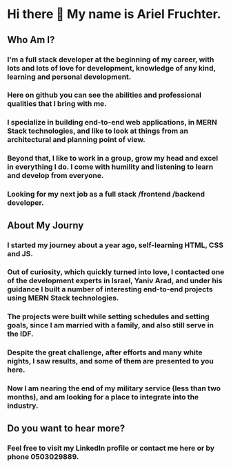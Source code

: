 # Hi there 👋 My name is Ariel Fruchter.
## Who Am I?
### I'm a full stack developer at the beginning of my career, with lots and lots of love for development, knowledge of any kind, learning and personal development.
### Here on github you can see the abilities and professional qualities that I bring with me.
### I specialize in building end-to-end web applications, in MERN Stack technologies, and like to look at things from an architectural and planning point of view. 
### Beyond that, I like to work in a group, grow my head and excel in everything I do. I come with humility and listening to learn and develop from everyone.
### Looking for my next job as a full stack /frontend /backend developer.
## About My Journy 
### I started my journey about a year ago, self-learning HTML, CSS and JS. 
### Out of curiosity, which quickly turned into love, I contacted one of the development experts in Israel, Yaniv Arad, and under his guidance I built a number of interesting end-to-end projects using MERN Stack technologies.
### The projects were built while setting schedules and setting goals, since I am married with a family, and also still serve in the IDF.
### Despite the great challenge, after efforts and many white nights, I saw results, and some of them are presented to you here.
### Now I am nearing the end of my military service (less than two months), and am looking for a place to integrate into the industry.
## Do you want to hear more?
### Feel free to visit my LinkedIn profile or contact me here or by phone 0503029889.

<!--
**ArielFruDev/ArielFruDev** is a ✨ _special_ ✨ repository because its `README.md` (this file) appears on your GitHub profile.

Here are some ideas to get you started:

- 🔭 I’m currently working on ...
- 🌱 I’m currently learning ...
- 👯 I’m looking to collaborate on ...
- 🤔 I’m looking for help with ...
- 💬 Ask me about ...
- 📫 How to reach me: ...
- 😄 Pronouns: ...
- ⚡ Fun fact: ...
-->
